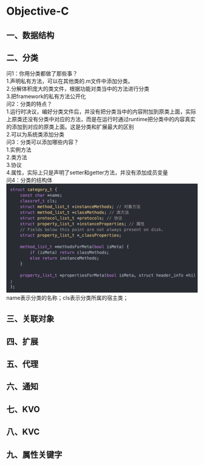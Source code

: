 # Objective-C

## 一、数据结构

## 二、分类

问1：你用分类都做了那些事？  
1.声明私有方法，可以在其他类的.m文件中添加分类。  
2.分解体积庞大的类文件，根据功能对类当中的方法进行分类  
3.把framework的私有方法公开化  
问2：分类的特点？  
1.运行时决议，编好分类文件后，并没有把分类当中的内容附加到原类上面，实际上原类还没有分类中对应的方法，而是在运行时通过runtime把分类中的内容真实的添加到对应的原类上面。这是分类和扩展最大的区别  
2.可以为系统类添加分类  
问3：分类可以添加哪些内容？  
1.实例方法  
2.类方法  
3.协议  
4.属性，实际上只是声明了setter和getter方法，并没有添加成员变量  
问4：分类的结构体  
![category_t](./image/category.png)  
name表示分类的名称；cls表示分类所属的宿主类；

## 三、关联对象

## 四、扩展

## 五、代理

## 六、通知

## 七、KVO

## 八、KVC

## 九、属性关键字
